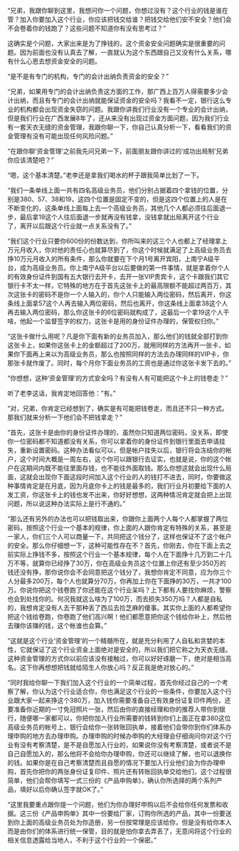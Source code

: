 “兄弟，我跟你聊到这里，我想问你一个问题，你想过没有？这个行业的钱是谁在管？加入你要加入这个行业，你应该把钱交给谁？把钱交给他们安不安全？他们会不会卷着你的钱跑了？这些问题不知道你有没有思考过？”

这确实是个问题，大家出来是为了挣钱的，这个资金安全问题确实是很重要的问题。因为前面也没有认真去了解，一直就认为这个东西跟自己又没有什么关系，哪有什么心思去想资金安全的问题。

“是不是有专门的机构，专门的会计出纳负责资金的安全？”

“兄弟，如果用专门的会计出纳负责这方面的工作，那广西上百万人得需要多少会计出纳，而且有专门的会计出纳就能保证资金的安全吗？我看不一定，银行这么专业的机构都会出现资金失窃的问题。我跟你讲我们行业没有一个专业的会计出纳，但是我们行业在广西发展8年了，还从来没有出现过资金方面问题，因为我们行业有一套天衣无缝的资金管理，我跟你聊一下，你自己认真分析一下，看看我们的资金管理有没有可能出现任何风险问题。”

“在跟你聊‘资金管理’之前我先问兄弟一下，前面朋友跟你讲过的‘成功出局制’兄弟你应该清楚吧？”

“嗯，这个基本清楚。”老李还是拿我们喝水的杯子跟我简单比划了一下。

“我们一条单线上面一共有四名高级业务员，他们分别占据着四个拿钱的位置，分别是380、57、38和19，这四个位置是固定不变的，但是这四个位置上的人是在不断变化的，这条单线上面每上去一个高级业务员，其他几个人都必须往后面退一步，最后拿19这个人往后面退一步就再没有钱拿，没钱拿就出局离开这个行业了，离开以后跟这个行业就一点关系没有了。”

“我们这个行业只要你600份的份数达到，你所叫来的这三个人也都上了经理拿上万元月收入，你对他的责任心也就算尽到了，你这个时候就满足了上高级业务员去挣10万元月收入的所有条件，那么你就要在下个月1号离开宾阳，上南宁A级平台，成为高级业务员。你上南宁A级平台以后要做的第一件事情，就是拿着你个人的有效身份证件到国有五大银行去开卡，去开一张VIP贵宾卡，这个卡跟我们其它银行卡不太一样，它特殊的地方在于首先这张卡上的最高限额不能超过两百万，其次这张卡的密码不是你一个人输入的，你个人只能输入两位密码，然后离开，你这条线上面拿57这个人再去输入两位密码，然后也离开，你这条线上面拿38这个人再去输入两位密码，那么你这张卡的6位密码就构成了，这最后一个拿19这个人干啥，他起一个监督签字的权力，这张卡是用的身份证件办理的，保管权归你。”

“这张卡做什么用呢？凡是你下面有新的业务员加入，那么他们的钱就全部打到你这张卡上，如果你这张卡上的金额超过了200万，就用同样的方法再开一张卡，如果你下面再上来以为高级业务员，那么也按照同样的方法去办理同样的VIP卡，你那张卡就作废了。同时，每个月你下面业务员的工资也是通过你这张卡发下去的。”

“你想想，这种‘资金管理’的方式安全吗？有没有人有可能把这个卡上的钱卷走？”

听了老李这话，我肯定地回答他：”有。”

“对，兄弟，你肯定已经想到了，确实是有可能把钱卷走，而且还不只一种方式。那我们就来分析一下他们会不把钱拿走？”

“首先，这张卡是由你的身份证件办理的，虽然你只知道两位密码，没关系，即使你一位密码都不知道都没有关系，你可以拿着你的身份证件到银行里面去申请挂失，重新设置密码。这种办法看似可以，但是帐户挂失以后，银行将会冻结你的帐户，这个时间大概是一周左右，这个你可以跟银行去证实，也就是说，你的这个帐户在这期间内既不能往里面存钱，也不能往外面取钱。那么你想这就会出现什么局面，这就会出现你下面这段时间加入这个行业的人的钱打不进去，同时，你要做这种事情肯定是在月底，因为月底你卡上的钱是最多的，我们行业月初要给下面的人发工资，你这张卡上的钱也发不出来，你好好想想，这两种情况肯定就会把上出现问题，所以说这种办法实际上是行不通的。”

“那么还有另外的办法也可以把钱取出来，你跟你上面两个人每个人都掌握了两位密码，按照这个行业一个基本的规律，你上面的人跟你肯定有特殊的关系，甚至是一家人，你们三个人可以商量一下，共同把这个钱分了，这样也保证不了这个帐户的安全。那么你仔细想一下，这种可能性存在不？首先，你刚去，你在下面上去之前实际上挣钱不多，按照这个行业一个基本规律，每个人在下面挣十几万到二十几万不等，就算你已经挣了30万，你在高级业务员这个位置上你还有至少350万的钱还没有挣，那你说你会不会同意把这个钱分了，我想你肯定不同意，应为你三个人分最多200万，每个人也就算分70万，你再加上你在下面挣的30万，一共才100万。你说你把这个钱卷跑了你还能在这个行业呆吗？上下都有人要找你麻烦，警察也会到处找你的。何况我就这么啥为了100万，而去损失350万吗？人都是自私的，我想肯定没有人去干那种丢了西瓜去捡芝麻的傻事。其实你上面的人都希望你把这个钱给卷跑，你卷跑了他们高兴啊！他们都愿意把你这个钱给你补上，然后他去赚你该赚的钱，这个帐谁也会算。”

“这就是这个行业‘资金管理’的一个精髓所在，就是充分利用了人自私和贪婪的本性，它就保证了这个行业资金上面绝对是安全的，所以我们把它称之为天衣无缝。这种资金管理的方式你以前应该没有接触过，你可以好好琢磨一下，绝对是相当高名。这下你再想想把钱就给陌生人你放心吗？反正我是绝对放心的。”

“同时我给你聊一下我们加入这个行业的一个简单过程，首先你经过自己的一个考察了解，你认为这个行业适合你，你也满足这个行业的一些条件，你要加入这个行业跟大家一起来挣这个380万，加入钱你需要准备自己有效身份证复印件两份，还要准备你近期的一寸免冠照片一张，然后由你的直接经理和你的推荐人带你到银行，随便哪一家都可以，你把你加入行业所需要的钱转到你们上面正在拿380这位高级业务员的帐号上，银行会给你一张转账回执单，接着他们会带你到你们体系办理申购的地方去办理申购。办理申购的时候办申购的大经理会仔细询问你对这个行业有没有考察清楚，是不是自愿加入行业的，如果说你没有考察清楚，或者说不是自己自愿加入的，那么他将不会给你办理申购，你还可以继续了解，也可以退换你的钱。如果你是在自己考察清楚而且自愿的情况下要加入行业他们会为你办理申购，首先你把你的两张身份证复印件、照片还有转账回执单交给他们，这个过程很简单，他们会帮你填写一式三份的《产品申购单》，确认你所选择的两个系列产品，填好以后你确认签字就OK了。”

“这里我要重点跟你提一个问题，他们为你办理好申购以后不会给你任何发票和收据。这三份《产品申购单》其中一份要给厂家，订购你所选的产品，其中一份要送到你上面的高级业务员处为你造册，另一份按常理是应该给你，但是没有给你本人而是由你们的体系进行统一保管，目的就是怕你拿去弄丢了，无意间将这个行业的相关信息透露给当地人，不利于这个行业的一个保密。”
